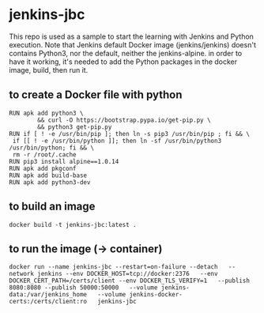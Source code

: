 # jenkins-jbc
This repo is used as a sample to start the learning with Jenkins and Python execution. 
Note that Jenkins default Docker image (jenkins/jenkins) doesn't contains Python3, nor the default, neither the jenkins-alpine. 
in order to have it working, it's needed to add the Python packages in the docker image, build, then run it. 

## to create a Docker file with python

```
RUN apk add python3 \
        && curl -O https://bootstrap.pypa.io/get-pip.py \
        && python3 get-pip.py
RUN if [ ! -e /usr/bin/pip ]; then ln -s pip3 /usr/bin/pip ; fi && \
 if [[ ! -e /usr/bin/python ]]; then ln -sf /usr/bin/python3 /usr/bin/python; fi && \
 rm -r /root/.cache
RUN pip3 install alpine==1.0.14
RUN apk add pkgconf
RUN apk add build-base
RUN apk add python3-dev
```

## to build an image
``` docker build -t jenkins-jbc:latest . ```

## to run the image (-> container)

``` 
docker run --name jenkins-jbc --restart=on-failure --detach   --network jenkins --env DOCKER_HOST=tcp://docker:2376   --env DOCKER_CERT_PATH=/certs/client --env DOCKER_TLS_VERIFY=1   --publish 8080:8080 --publish 50000:50000   --volume jenkins-data:/var/jenkins_home   --volume jenkins-docker-certs:/certs/client:ro   jenkins-jbc
``` 
